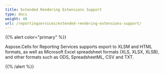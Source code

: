 ```yaml
---
title: Extended Rendering Extensions Support
type: docs
weight: 40
url: /reportingservices/extended-rendering-extensions-support/
---
```


{{% alert color="primary" %}} 

Aspose.Cells for Reporting Services supports export to XLSM and HTML formats, as well as Microsoft Excel spreadsheet formats (XLS, XLSX, XLSB), and other formats such as ODS, SpreadsheetML, CSV and TXT. 

{{% /alert %}}
